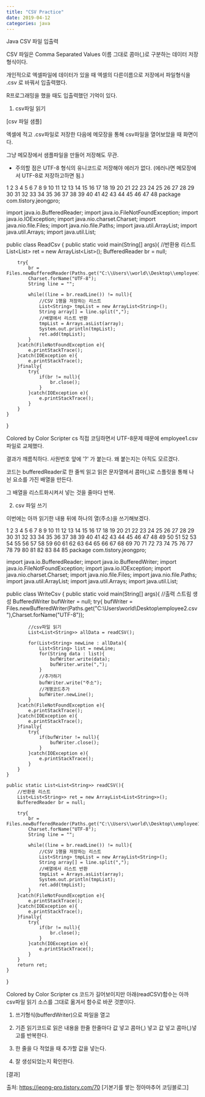 ```yaml
---
title: "CSV Practice"
date: 2019-04-12 
categories: java
---
```


Java CSV 파일 입출력

CSV 파일은 Comma Separated Values 이름 그대로 콤마(,)로 구분하는 데이터 저장 형식이다.

개인적으로 엑셀파일에 데이터가 있을 때 엑셀의 다른이름으로 저장에서 파일형식을 .csv 로 바꿔서 입출력했다.

R프로그래밍을 했을 때도 입출력했던 기억이 있다.

1. csv파일 읽기



[csv 파일 샘플]

엑셀에 적고 .csv파일로 저장한 다음에 메모장을 통해 csv파일을 열어보았을 때 화면이다.

그냥 메모장에서 샘플파일을 만들어 저장해도 무관.

* 주의할 점은 UTF-8 형식의 유니코드로 저장해야 에러가 없다. (에러나면 메모장에서 UTF-8로 저장하고하면 됨.)

1
2
3
4
5
6
7
8
9
10
11
12
13
14
15
16
17
18
19
20
21
22
23
24
25
26
27
28
29
30
31
32
33
34
35
36
37
38
39
40
41
42
43
44
45
46
47
48
package com.tistory.jeongpro;
 
import java.io.BufferedReader;
import java.io.FileNotFoundException;
import java.io.IOException;
import java.nio.charset.Charset;
import java.nio.file.Files;
import java.nio.file.Paths;
import java.util.ArrayList;
import java.util.Arrays;
import java.util.List;
 
public class ReadCsv {
    public static void main(String[] args){
        //반환용 리스트
        List<List<String>> ret = new ArrayList<List<String>>();
        BufferedReader br = null;
        
        try{
            br = Files.newBufferedReader(Paths.get("C:\\Users\\world\\Desktop\\employee1.csv"));
            Charset.forName("UTF-8");
            String line = "";
            
            while((line = br.readLine()) != null){
                //CSV 1행을 저장하는 리스트
                List<String> tmpList = new ArrayList<String>();
                String array[] = line.split(",");
                //배열에서 리스트 반환
                tmpList = Arrays.asList(array);
                System.out.println(tmpList);
                ret.add(tmpList);
            }
        }catch(FileNotFoundException e){
            e.printStackTrace();
        }catch(IOException e){
            e.printStackTrace();
        }finally{
            try{
                if(br != null){
                    br.close();
                }
            }catch(IOException e){
                e.printStackTrace();
            }
        }
    }
}
 
Colored by Color Scripter
cs
직접 코딩하면서 UTF-8문제 때문에 employee1.csv 파일로 교체했다.



결과가 깨름칙하다. 사원번호 앞에 '?' 가 붙는다. 왜 붙는지는 아직도 모르겠다.

코드는 bufferedReader로 한 줄씩 읽고 읽은 문자열에서 콤마(,)로 스플릿을 통해 나뉜 요소를 가진 배열을 만든다.

그 배열을 리스트화시켜서 넣는 것을 줄마다 반복.

2. csv 파일 쓰기

이번에는 아까 읽기한 내용 뒤에 하나의 열(주소)을 쓰기해보겠다.

1
2
3
4
5
6
7
8
9
10
11
12
13
14
15
16
17
18
19
20
21
22
23
24
25
26
27
28
29
30
31
32
33
34
35
36
37
38
39
40
41
42
43
44
45
46
47
48
49
50
51
52
53
54
55
56
57
58
59
60
61
62
63
64
65
66
67
68
69
70
71
72
73
74
75
76
77
78
79
80
81
82
83
84
85
package com.tistory.jeongpro;
 
import java.io.BufferedReader;
import java.io.BufferedWriter;
import java.io.FileNotFoundException;
import java.io.IOException;
import java.nio.charset.Charset;
import java.nio.file.Files;
import java.nio.file.Paths;
import java.util.ArrayList;
import java.util.Arrays;
import java.util.List;
 
public class WriteCsv {
    public static void main(String[] args){
        //출력 스트림 생성
        BufferedWriter bufWriter = null;
        try{
            bufWriter = Files.newBufferedWriter(Paths.get("C:\\Users\\world\\Desktop\\employee2.csv"),Charset.forName("UTF-8"));
            
            //csv파일 읽기
            List<List<String>> allData = readCSV();
            
            for(List<String> newLine : allData){
                List<String> list = newLine;
                for(String data : list){
                    bufWriter.write(data);
                    bufWriter.write(",");
                }
                //추가하기
                bufWriter.write("주소");
                //개행코드추가
                bufWriter.newLine();
            }
        }catch(FileNotFoundException e){
            e.printStackTrace();
        }catch(IOException e){
            e.printStackTrace();
        }finally{
            try{
                if(bufWriter != null){
                    bufWriter.close();
                }
            }catch(IOException e){
                e.printStackTrace();
            }
        }
    }
    
    public static List<List<String>> readCSV(){
        //반환용 리스트
        List<List<String>> ret = new ArrayList<List<String>>();
        BufferedReader br = null;
        
        try{
            br = Files.newBufferedReader(Paths.get("C:\\Users\\world\\Desktop\\employee1.csv"));
            Charset.forName("UTF-8");
            String line = "";
            
            while((line = br.readLine()) != null){
                //CSV 1행을 저장하는 리스트
                List<String> tmpList = new ArrayList<String>();
                String array[] = line.split(",");
                //배열에서 리스트 반환
                tmpList = Arrays.asList(array);
                System.out.println(tmpList);
                ret.add(tmpList);
            }
        }catch(FileNotFoundException e){
            e.printStackTrace();
        }catch(IOException e){
            e.printStackTrace();
        }finally{
            try{
                if(br != null){
                    br.close();
                }
            }catch(IOException e){
                e.printStackTrace();
            }
        }
        return ret;
    }
}
 
Colored by Color Scripter
cs
코드가 길어보이지만 아래(readCSV)함수는 아까 csv파일 읽기 소스를 그대로 옮겨서 함수로 바꾼 것뿐이다.

1. 쓰기형식(bufferdWriter)으로 파일을 열고

2. 기존 읽기코드로 읽은 내용을 한줄 한줄마다 값 넣고 콤마(,) 넣고 값 넣고 콤마(,)넣고를 반복한다.

3. 한 줄을 다 적었을 때 추가할 값을 넣는다.

4. 잘 생성되었는지 확인한다.



[결과]



출처: https://jeong-pro.tistory.com/70 [기본기를 쌓는 정아마추어 코딩블로그]
